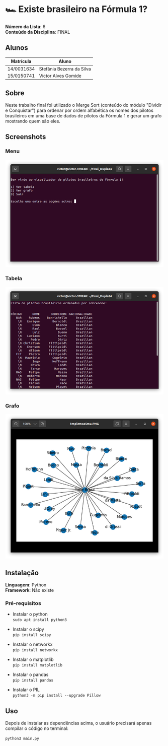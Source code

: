 # 🏎️ Existe brasileiro na Fórmula 1?

**Número da Lista**: 6 <br>
**Conteúdo da Disciplina**: FINAL<br>

## Alunos
|  Matrícula  |            Aluno           |
|    --       |             --             |
| 14/0031634  |  Stefânia Bezerra da Silva |
| 15/0150741  |  Victor Alves Gomide       |

## Sobre 
Neste trabalho final foi utilizado o Merge Sort (conteúdo do módulo "Dividir e Conquistar") para ordenar por ordem alfabética os nomes dos pilotos brasileiros em uma base de dados de pilotos da Fórmula 1 e gerar um grafo mostrando quem são eles.

## Screenshots
### Menu
![](img/menu.png)
### Tabela
![](img/tabela.png)
### Grafo
![](img/grafo.png)

## Instalação 
**Linguagem**: Python<br>
**Framework**: Não existe<br>

### Pré-requisitos
- Instalar o python  
`sudo apt install python3`

- Instalar o scipy  
`pip install scipy`

- Instalar o networkx  
`pip install networkx`

- Instalar o matplotlib  
`pip install matplotlib`

- Instalar o pandas  
`pip install pandas`

- Instalar o PIL  
`python3 -m pip install --upgrade Pillow`


## Uso 
Depois de instalar as dependências acima, o usuário precisará apenas compilar o código no terminal:

`python3 main.py`

